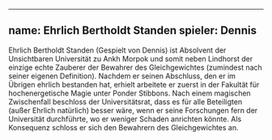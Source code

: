 ---
name: Ehrlich Bertholdt Standen
spieler: Dennis
----

Ehrlich Bertholdt Standen (Gespielt von Dennis) ist Absolvent der Unsichtbaren Universität zu Ankh Morpok und somit neben Lindhorst der einzige echte Zauberer der Bewahrer des Gleichgewichtes (zumindest nach seiner eigenen Definition). Nachdem er seinen Abschluss, den er im Übrigen ehrlich bestanden hat, erhielt arbeitete er zuerst in der Fakultät für hochenergetische Magie unter Ponder Stibbons. Nach einem magischen Zwischenfall beschloss der Universitätsrat, dass es für alle Beteiligten (außer Ehrlich natürlich) besser wäre, wenn er seine Forschungen fern der Universität durchführte, wo er weniger Schaden anrichten könnte. Als Konsequenz schloss er sich den Bewahrern des Gleichgewichtes an.
